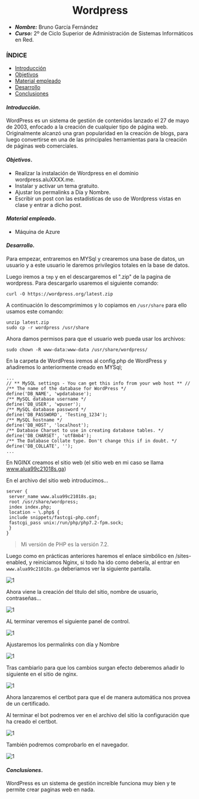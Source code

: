 <center>

# Wordpress

</center>


- ***Nombre:*** Bruno García Fernández
- ***Curso:*** 2º de Ciclo Superior de Administración de Sistemas Informáticos en Red.

### ÍNDICE
+ [Introducción](#id1)
+ [Objetivos](#id2)
+ [Material empleado](#id3)
+ [Desarrollo](#id4)
+ [Conclusiones](#id5)


#### ***Introducción***.<a name="id1"></a>

WordPress es un sistema de gestión de contenidos lanzado el 27 de mayo de 2003, enfocado a la creación de cualquier tipo de página web. Originalmente alcanzó una gran popularidad en la creación de blogs, para luego convertirse en una de las principales herramientas para la creación de páginas web comerciales.


#### ***Objetivos***.<a name="id2"></a>

+ Realizar la instalación de Wordpress en el dominio wordpress.aluXXXX.me.
+ Instalar y activar un tema gratuito.
+ Ajustar los permalinks a Día y Nombre.
+ Escribir un post con las estadísticas de uso de Wordpress vistas en clase y entrar a dicho post.


#### ***Material empleado***.<a name="id3"></a>

+ Máquina de Azure

#### ***Desarrollo***.<a name="id4"></a>

Para empezar, entraremos en MYSql y crearemos una base de datos, un usuario y a este usuario le daremos privilegios totales en la base de datos.

Luego iremos a `tmp` y en el descargaremos el ".zip" de la pagina de wordpress. Para descargarlo usaremos el siguiente comando:
~~~
curl -O https://wordpress.org/latest.zip
~~~

A continuación lo descomprimimos y lo copiamos en `/usr/share` para ello usamos este comando:

~~~
unzip latest.zip
sudo cp -r wordpress /usr/share
~~~

Ahora damos permisos para que el usuario web pueda usar los archivos:
~~~
sudo chown -R www-data:www-data /usr/share/wordpress/
~~~
En la carpeta de WordPress iremos al config.php de WordPress y añadiremos lo anteriormente creado en MYSql;
~~~
...
// ** MySQL settings - You can get this info from your web host ** //
/** The name of the database for WordPress */
define('DB_NAME', 'wpdatabase');
/** MySQL database username */
define('DB_USER', 'wpuser');
/** MySQL database password */
define('DB_PASSWORD', 'Testing_1234');
/** MySQL hostname */
define('DB_HOST', 'localhost');
/** Database Charset to use in creating database tables. */
define('DB_CHARSET', 'utf8mb4');
/** The Database Collate type. Don't change this if in doubt. */
define('DB_COLLATE', '');
...
~~~

En NGINX creamos el sitio web (el sitio web en mi caso se llama www.alua99c21018s.ga)

En el archivo del sitio web introducimos...

~~~
server {
 server_name www.alua99c21018s.ga;
 root /usr/share/wordpress;
 index index.php;
 location ~ \.php$ {
 include snippets/fastcgi-php.conf;
 fastcgi_pass unix:/run/php/php7.2-fpm.sock;
 }
}
~~~

> Mi versión de PHP es la versión 7.2.


Luego como en prácticas anteriores haremos el enlace simbólico en /sites-enabled, y reiniciamos Nginx, si todo ha ido como debería, al entrar en `www.alua99c21018s.ga` deberiamos ver la siguiente pantalla.

![1](./img/1.png)

Ahora viene la creación del titulo del sitio, nombre de usuario, contraseñas...

![1](./img/2.png)

AL terminar veremos el siguiente panel de control.

![1](./img/3.png)

Ajustaremos los permalinks con día y Nombre

![1](./img/4.png)

Tras cambiarlo para que los cambios surgan efecto deberemos añadir lo siguiente en el sitio de nginx.

![1](./img/5.png)

Ahora lanzaremos el certbot para que el de manera automática nos provea de un certificado.

Al terminar el bot podremos ver en el archivo del sitio la configuración que ha creado el certbot.


![1](./img/6.png)

También podremos comprobarlo en el navegador.


![1](./img/7.png)



#### ***Conclusiones***.<a name="id5"></a>
WordPress es un sistema de gestión increíble funciona muy bien y te permite crear paginas web en nada.
